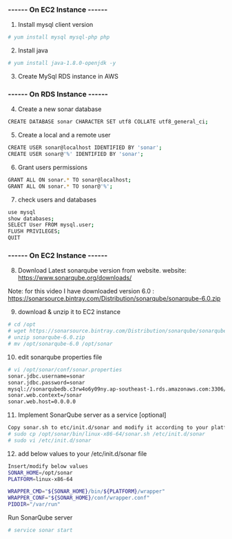 
###     ------ On EC2 Instance ------ 

1. Install mysql client version 
```sh
# yum install mysql mysql-php php
```
2. Install java 
```sh
# yum install java-1.8.0-openjdk -y
```
3. Create MySql RDS instance in AWS

###      ------ On RDS Instance ------
4. Create a new sonar database
```sh
CREATE DATABASE sonar CHARACTER SET utf8 COLLATE utf8_general_ci;
```

5. Create a local and a remote user
```sh
CREATE USER sonar@localhost IDENTIFIED BY 'sonar';
CREATE USER sonar@'%' IDENTIFIED BY 'sonar';
```

6. Grant users permissions
```sh
GRANT ALL ON sonar.* TO sonar@localhost;
GRANT ALL ON sonar.* TO sonar@'%';
```

7. check users and databases 
```sh
use mysql
show databases;
SELECT User FROM mysql.user;
FLUSH PRIVILEGES;
QUIT
```
###       ------ On EC2 Instance ------

8. Download Latest sonarqube version from website. 
website: https://www.sonarqube.org/downloads/

Note: for this video I have downloaded version 6.0 : https://sonarsource.bintray.com/Distribution/sonarqube/sonarqube-6.0.zip

9. download & unzip it to EC2 instance
```sh
# cd /opt
# wget https://sonarsource.bintray.com/Distribution/sonarqube/sonarqube-6.0.zip
# unzip sonarqube-6.0.zip
# mv /opt/sonarqube-6.0 /opt/sonar
```

10. edit sonarqube properties file 
```sh
# vi /opt/sonar/conf/sonar.properties
sonar.jdbc.username=sonar
sonar.jdbc.password=sonar
mysql://sonarqubedb.c3rw4o6y09ny.ap-southeast-1.rds.amazonaws.com:3306/sonar?useUnicode=true&characterEncoding=utf8&rewriteBatchedStatements=true&useConfigs=maxPerformance&useSSL=false
sonar.web.context=/sonar
sonar.web.host=0.0.0.0
```

11. Implement SonarQube server as a service [optional]
```sh
Copy sonar.sh to etc/init.d/sonar and modify it according to your platform.
# sudo cp /opt/sonar/bin/linux-x86-64/sonar.sh /etc/init.d/sonar
# sudo vi /etc/init.d/sonar
```

12. add below values to your /etc/init.d/sonar file
```sh
Insert/modify below values
SONAR_HOME=/opt/sonar
PLATFORM=linux-x86-64

WRAPPER_CMD="${SONAR_HOME}/bin/${PLATFORM}/wrapper"
WRAPPER_CONF="${SONAR_HOME}/conf/wrapper.conf"
PIDDIR="/var/run"
```

Run SonarQube server
```sh
# service sonar start
```
